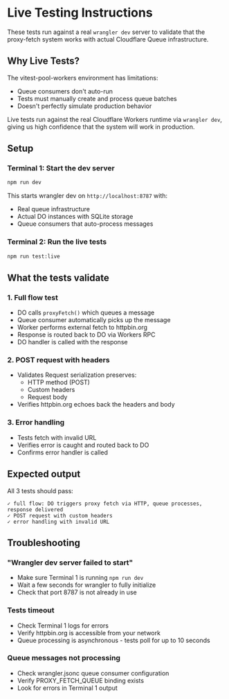 # Live Testing Instructions

These tests run against a real `wrangler dev` server to validate that the proxy-fetch system works with actual Cloudflare Queue infrastructure.

## Why Live Tests?

The vitest-pool-workers environment has limitations:
- Queue consumers don't auto-run
- Tests must manually create and process queue batches
- Doesn't perfectly simulate production behavior

Live tests run against the real Cloudflare Workers runtime via `wrangler dev`, giving us high confidence that the system will work in production.

## Setup

### Terminal 1: Start the dev server

```bash
npm run dev
```

This starts wrangler dev on `http://localhost:8787` with:
- Real queue infrastructure
- Actual DO instances with SQLite storage
- Queue consumers that auto-process messages

### Terminal 2: Run the live tests

```bash
npm run test:live
```

## What the tests validate

### 1. Full flow test
- DO calls `proxyFetch()` which queues a message
- Queue consumer automatically picks up the message
- Worker performs external fetch to httpbin.org
- Response is routed back to DO via Workers RPC
- DO handler is called with the response

### 2. POST request with headers
- Validates Request serialization preserves:
  - HTTP method (POST)
  - Custom headers
  - Request body
- Verifies httpbin.org echoes back the headers and body

### 3. Error handling
- Tests fetch with invalid URL
- Verifies error is caught and routed back to DO
- Confirms error handler is called

## Expected output

All 3 tests should pass:
```
✓ full flow: DO triggers proxy fetch via HTTP, queue processes, response delivered
✓ POST request with custom headers  
✓ error handling with invalid URL
```

## Troubleshooting

### "Wrangler dev server failed to start"
- Make sure Terminal 1 is running `npm run dev`
- Wait a few seconds for wrangler to fully initialize
- Check that port 8787 is not already in use

### Tests timeout
- Check Terminal 1 logs for errors
- Verify httpbin.org is accessible from your network
- Queue processing is asynchronous - tests poll for up to 10 seconds

### Queue messages not processing
- Check wrangler.jsonc queue consumer configuration
- Verify PROXY_FETCH_QUEUE binding exists
- Look for errors in Terminal 1 output

